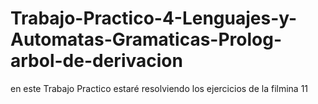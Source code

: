 # Trabajo-Practico-4-Lenguajes-y-Automatas-Gramaticas-Prolog-arbol-de-derivacion
en este Trabajo Practico estaré resolviendo los ejercicios de la filmina 11 
